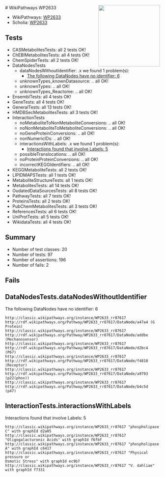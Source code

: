 <img style="float: right; width: 200px" src="https://upload.wikimedia.org/wikipedia/commons/thumb/8/83/Wplogo_with_text_500.png/640px-Wplogo_with_text_500.png" />
# WikiPathways WP2633

* WikiPathways: [WP2633](https://wikipathways.org/pathways/WP2633)
* Scholia: [WP2633](https://scholia.toolforge.org/wikipathways/WP2633)
## Tests
* CASMetabolitesTests: all 2 tests OK!
* ChEBIMetabolitesTests: all 4 tests OK!
* ChemSpiderTests: all 2 tests OK!
* DataNodesTests
    * dataNodesWithoutIdentifier: .x we found 1 problem(s):
        * [The following DataNodes have no identifier: 6](#d2d32fa5)
    * unknownTypes_knownDatasource: .. all OK!
    * unknownTypes: .. all OK!
    * unknownTypes_Reactome: .. all OK!
* EnsemblTests: all 4 tests OK!
* GeneTests: all 4 tests OK!
* GeneralTests: all 13 tests OK!
* HMDBSecMetabolitesTests: all 3 tests OK!
* InteractionTests
    * noMetaboliteToNonMetaboliteConversions: .. all OK!
    * noNonMetaboliteToMetaboliteConversions: .. all OK!
    * noGeneProteinConversions: .. all OK!
    * nonNumericIDs: .. all OK!
    * interactionsWithLabels: .x we found 1 problem(s):
        * [Interactions found that involve Labels: 5](#630d267c)
    * possibleTranslocations: .. all OK!
    * noProteinProteinConversions: .. all OK!
    * incorrectKEGGIdentifiers: .. all OK!
* KEGGMetaboliteTests: all 2 tests OK!
* LIPIDMAPSTests: all 1 tests OK!
* MetaboliteStructureTests: all 1 tests OK!
* MetabolitesTests: all 14 tests OK!
* OudatedDataSourcesTests: all 8 tests OK!
* PathwayTests: all 7 tests OK!
* ProteinsTests: all 2 tests OK!
* PubChemMetabolitesTests: all 3 tests OK!
* ReferencesTests: all 6 tests OK!
* UniProtTests: all 5 tests OK!
* WikidataTests: all 4 tests OK!


## Summary

* Number of test classes: 20
* Number of tests: 97
* Number of assertions: 196
* Number of fails: 2

## Fails

<a name="d2d32fa5" />

## DataNodesTests.dataNodesWithoutIdentifier

The following DataNodes have no identifier: 6
```
http://classic.wikipathways.org/instance/WP2633_rr87617 http://rdf.wikipathways.org/Pathway/WP2633_rr87617/DataNode/a47a4 (G Protein)
http://classic.wikipathways.org/instance/WP2633_rr87617 http://rdf.wikipathways.org/Pathway/WP2633_rr87617/DataNode/addbe (Mechanosensor)
http://classic.wikipathways.org/instance/WP2633_rr87617 http://rdf.wikipathways.org/Pathway/WP2633_rr87617/DataNode/d2bc4 (P67)
http://classic.wikipathways.org/instance/WP2633_rr87617 http://rdf.wikipathways.org/Pathway/WP2633_rr87617/DataNode/f4818 (Receptor)
http://classic.wikipathways.org/instance/WP2633_rr87617 http://rdf.wikipathways.org/Pathway/WP2633_rr87617/DataNode/a9793 (p22(phox))
http://classic.wikipathways.org/instance/WP2633_rr87617 http://rdf.wikipathways.org/Pathway/WP2633_rr87617/DataNode/b4c5d (p47)
```

<a name="630d267c" />

## InteractionTests.interactionsWithLabels

Interactions found that involve Labels: 5
```
http://classic.wikipathways.org/instance/WP2633_rr87617 "phospholipase C" with graphId d2a05
http://classic.wikipathways.org/instance/WP2633_rr87617 "Oligogalacturonic Acids" with graphId f6fbf
http://classic.wikipathways.org/instance/WP2633_rr87617 "phospholipase A" with graphId c6417
http://classic.wikipathways.org/instance/WP2633_rr87617 "Physical pressure or 
Osmotic Stress" with graphId ec9b7
http://classic.wikipathways.org/instance/WP2633_rr87617 "V. dahliae" with graphId f7331
```

